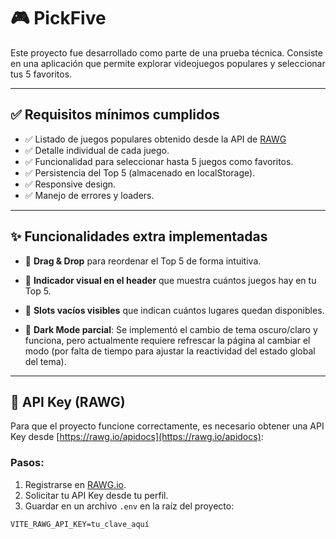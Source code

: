 # 🎮 PickFive

Este proyecto fue desarrollado como parte de una prueba técnica. Consiste en una aplicación que permite explorar videojuegos populares y seleccionar tus 5 favoritos.

---

## ✅ Requisitos mínimos cumplidos

- ✅ Listado de juegos populares obtenido desde la API de [RAWG](https://rawg.io/)
- ✅ Detalle individual de cada juego.
- ✅ Funcionalidad para seleccionar hasta 5 juegos como favoritos.
- ✅ Persistencia del Top 5 (almacenado en localStorage).
- ✅ Responsive design.
- ✅ Manejo de errores y loaders.

---

## ✨ Funcionalidades extra implementadas

- 🔀 **Drag & Drop** para reordenar el Top 5 de forma intuitiva.
- 🔢 **Indicador visual en el header** que muestra cuántos juegos hay en tu Top 5.
- 🧩 **Slots vacíos visibles** que indican cuántos lugares quedan disponibles.



- 🌙 **Dark Mode parcial**: Se implementó el cambio de tema oscuro/claro y funciona, pero actualmente requiere refrescar la página al cambiar el modo (por falta de tiempo para ajustar la reactividad del estado global del tema).

---

## 🔐 API Key (RAWG)

Para que el proyecto funcione correctamente, es necesario obtener una API Key desde [https://rawg.io/apidocs](https://rawg.io/apidocs):

### Pasos:

1. Registrarse en [RAWG.io](https://rawg.io/).
2. Solicitar tu API Key desde tu perfil.
3. Guardar en un archivo `.env` en la raíz del proyecto:

```env
VITE_RAWG_API_KEY=tu_clave_aquí

